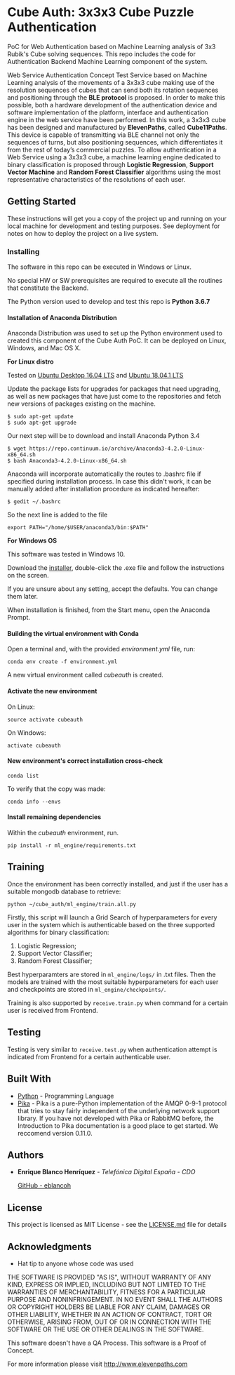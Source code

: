 # Cube Auth: 3x3x3 Cube Puzzle Authentication

PoC for Web Authentication based on Machine Learning analysis of 3x3 Rubik's Cube solving sequences. This repo includes the code for Authentication Backend Machine Learning component of the system.

Web Service Authentication Concept Test Service based on Machine Learning analysis of the movements of a 3x3x3 cube making use of the resolution sequences of cubes that can send both its rotation sequences and positioning through the **BLE protocol** is proposed. In order to make this possible, both a hardware development of the authentication device and software implementation of the platform, interface and authentication engine in the web service have been performed. In this work, a 3x3x3 cube has been designed and manufactured by **ElevenPaths**, called **Cube11Paths**. This device is capable of transmitting via BLE channel not only the sequences of turns, but also positioning sequences, which differentiates it from the rest of today’s commercial puzzles. To allow authentication in a Web Service using a 3x3x3 cube, a machine learning engine dedicated to binary classification is proposed through **Logistic Regression**, **Support Vector Machine** and **Random Forest Classifier** algorithms using the most representative characteristics of the resolutions of each user. 

## Getting Started

These instructions will get you a copy of the project up and running on your local machine for development and testing purposes. See deployment for notes on how to deploy the project on a live system.

### Installing

The software in this repo can be executed in Windows or Linux.

No special HW or SW prerequisites are required to execute all the routines that constitute the Backend.

The Python version used to develop and test this repo is **Python 3.6.7**

#### Installation of Anaconda Distribution

Anaconda Distribution was used to set up the Python environment used to created this component of  the Cube Auth PoC. It can be deployed on Linux, Windows, and Mac OS X.

**For Linux distro**

Tested on [Ubuntu Desktop 16.04 LTS](http://releases.ubuntu.com/16.04/) and [Ubuntu 18.04.1 LTS](https://www.ubuntu.com/download/desktop)


Update the package lists for upgrades for packages that need upgrading, as well as new packages that have just come to the repositories and fetch new versions of packages existing on the machine.

```
$ sudo apt-get update
$ sudo apt-get upgrade
```

Our next step will be to download and install Anaconda Python 3.4

```
$ wget https://repo.continuum.io/archive/Anaconda3-4.2.0-Linux-x86_64.sh
$ bash Anaconda3-4.2.0-Linux-x86_64.sh
```

Anaconda will incorporate automatically the routes to .bashrc file if specified during installation process.
In case this didn't work, it can be manually added after installation procedure as indicated hereafter:

```
$ gedit ~/.bashrc
```
So the next line is added to the file

```
export PATH="/home/$USER/anaconda3/bin:$PATH"
```

**For Windows OS**

This software was tested in Windows 10.

Download the [installer](https://repo.continuum.io/archive/Anaconda3-4.2.0-Windows-x86_64.exe), double-click the .exe file and follow the instructions on the screen.

If you are unsure about any setting, accept the defaults. You can change them later.

When installation is finished, from the Start menu, open the Anaconda Prompt.

#### Building the virtual environment with Conda

Open a terminal and, with the provided _environment.yml_ file, run:

```
conda env create -f environment.yml
```

A new virtual environment called _cubeauth_ is created.


#### Activate the new environment

On Linux:

```
source activate cubeauth
```

On Windows: 

```
activate cubeauth
```

#### New environment's correct installation cross-check

```
conda list
```

To verify that the copy was made:
```
conda info --envs
```

#### Install remaining dependencies

Within the _cubeauth_ environment, run.
```
pip install -r ml_engine/requirements.txt
```

## Training

Once the environment has been correctly installed, and just if the user has a suitable mongodb database to retrieve:

```
python ~/cube_auth/ml_engine/train.all.py
```

Firstly, this script will launch a Grid Search of hyperparameters for every user in the system which is authenticable based on the three supported algorithms for binary classification:

1. Logistic Regression;
2. Support Vector Classifier;
3. Random Forest Classifier;

Best hyperparamters are stored in `ml_engine/logs/` in .txt files. Then the models are trained with the most suitable hyperparameters for each user and checkpoints are stored in `ml_engine/checkpoints/`.

Training is also supported by `receive.train.py` when command for a certain user is received from Frontend.  

## Testing

Testing is very similar to `receive.test.py` when authentication attempt is indicated from Frontend for a certain authenticable user.

## Built With

* [Python](https://www.python.org/) - Programming Language
* [Pika](https://pika.readthedocs.io/en/stable/) - Pika is a pure-Python implementation of the AMQP 0-9-1 protocol that tries to stay fairly independent of the underlying network support library. If you have not developed with Pika or RabbitMQ before, the Introduction to Pika documentation is a good place to get started. We reccomend version 0.11.0.


## Authors

* **Enrique Blanco Henríquez** - *Telefónica Digital España - CDO* 

    [GitHub - eblancoh](https://github.com/eblancoh)


## License

This project is licensed as MIT License - see the [LICENSE.md](LICENSE.md) file for details

## Acknowledgments

* Hat tip to anyone whose code was used

THE SOFTWARE IS PROVIDED "AS IS", WITHOUT WARRANTY OF ANY KIND, EXPRESS OR IMPLIED, INCLUDING BUT NOT LIMITED TO THE WARRANTIES OF MERCHANTABILITY, FITNESS FOR A PARTICULAR PURPOSE AND NONINFRINGEMENT. IN NO EVENT SHALL THE AUTHORS OR COPYRIGHT HOLDERS BE LIABLE FOR ANY CLAIM, DAMAGES OR OTHER LIABILITY, WHETHER IN AN ACTION OF CONTRACT, TORT OR OTHERWISE, ARISING FROM, OUT OF OR IN CONNECTION WITH THE SOFTWARE OR THE USE OR OTHER DEALINGS IN THE SOFTWARE.

This software doesn't have a QA Process. This software is a Proof of Concept.

For more information please visit http://www.elevenpaths.com